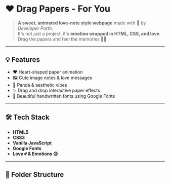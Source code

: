 # ❤️ Drag Papers - For You

> **A sweet, animated love-note style webpage** made with 💖 by *Developer Parth*.  
> It's not just a project, it's **emotion wrapped in HTML, CSS, and love**.  
> Drag the papers and feel the memories 📝✨

---

## 💡 Features

- ❤️ Heart-shaped paper animation
- 🖼️ Cute image notes & love messages
- 🐼 Panda & aesthetic vibes
- ✨ Drag and drop interactive paper effects
- 🎨 Beautiful handwritten fonts using Google Fonts

---

## 🛠️ Tech Stack

- **HTML5**
- **CSS3**
- **Vanilla JavaScript**
- **Google Fonts**
- **Love 💕 & Emotions 😍**

---

## 📁 Folder Structure

